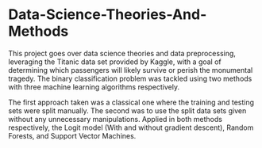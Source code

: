 # Data-Science-Theories-And-Methods

This project goes over data science theories and data preprocessing, leveraging the Titanic data set provided by Kaggle, with a goal of determining which passengers will likely survive or perish the monumental tragedy. The binary classification problem was tackled using two methods with three machine learning algorithms respectively. 

The first approach taken was a classical one where the training and testing sets were split manually. The second was to use the split data sets given without any unnecessary manipulations. Applied in both methods respectively, the Logit model (With and without gradient descent), Random Forests, and Support Vector Machines.
